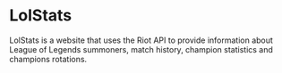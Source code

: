 # LolStats
LolStats is a website that uses the Riot API to provide information about League of Legends summoners, match history, champion statistics and champions rotations.
